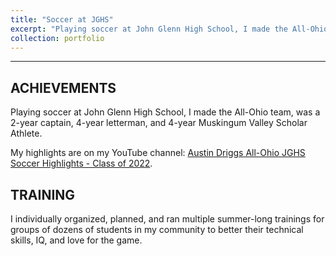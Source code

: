 ```yaml
---
title: "Soccer at JGHS"
excerpt: "Playing soccer at John Glenn High School, I made the All-Ohio team, was a 2-year captain, 4-year letterman, and 4-year Muskingum Valley Scholar Athlete."
collection: portfolio
---
```


---

## ACHIEVEMENTS

Playing soccer at John Glenn High School, I made the All-Ohio team, was a 2-year captain, 4-year letterman, and 4-year Muskingum Valley Scholar Athlete.

My highlights are on my YouTube channel: [Austin Driggs All-Ohio JGHS Soccer Highlights - Class of 2022](https://youtu.be/cfyz4in08KM).



## TRAINING

I individually organized, planned, and ran multiple summer-long trainings for groups of dozens of students in my community to better their technical skills, IQ, and love for the game.
